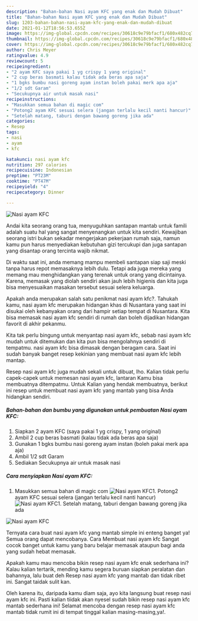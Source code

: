 ```yaml
---
description: "Bahan-bahan Nasi ayam KFC yang enak dan Mudah Dibuat"
title: "Bahan-bahan Nasi ayam KFC yang enak dan Mudah Dibuat"
slug: 1203-bahan-bahan-nasi-ayam-kfc-yang-enak-dan-mudah-dibuat
date: 2021-01-12T18:56:53.655Z
image: https://img-global.cpcdn.com/recipes/30618c9e79bfacf1/680x482cq70/nasi-ayam-kfc-foto-resep-utama.jpg
thumbnail: https://img-global.cpcdn.com/recipes/30618c9e79bfacf1/680x482cq70/nasi-ayam-kfc-foto-resep-utama.jpg
cover: https://img-global.cpcdn.com/recipes/30618c9e79bfacf1/680x482cq70/nasi-ayam-kfc-foto-resep-utama.jpg
author: Chris Meyer
ratingvalue: 4.9
reviewcount: 5
recipeingredient:
- "2 ayam KFC saya pakai 1 yg crispy 1 yang original"
- "2 cup beras basmati kalau tidak ada beras apa saja"
- "1 bgks bumbu nasi goreng ayam instan boleh pakai merk apa aja"
- "1/2 sdt Garam"
- "Secukupnya air untuk masak nasi"
recipeinstructions:
- "Masukkan semua bahan di magic com"
- "Potong2 ayam KFC sesuai selera (jangan terlalu kecil nanti hancur)"
- "Setelah matang, taburi dengan bawang goreng jika ada"
categories:
- Resep
tags:
- nasi
- ayam
- kfc

katakunci: nasi ayam kfc 
nutrition: 297 calories
recipecuisine: Indonesian
preptime: "PT23M"
cooktime: "PT47M"
recipeyield: "4"
recipecategory: Dinner

---
```



![Nasi ayam KFC](https://img-global.cpcdn.com/recipes/30618c9e79bfacf1/680x482cq70/nasi-ayam-kfc-foto-resep-utama.jpg)

Andai kita seorang orang tua, menyuguhkan santapan mantab untuk famili adalah suatu hal yang sangat menyenangkan untuk kita sendiri. Kewajiban seorang istri bukan sekadar mengerjakan pekerjaan rumah saja, namun kamu pun harus menyediakan kebutuhan gizi tercukupi dan juga santapan yang disantap orang tercinta wajib nikmat.

Di waktu  saat ini, anda memang mampu membeli santapan siap saji meski tanpa harus repot memasaknya lebih dulu. Tetapi ada juga mereka yang memang mau menghidangkan yang terenak untuk orang yang dicintainya. Karena, memasak yang diolah sendiri akan jauh lebih higienis dan kita juga bisa menyesuaikan masakan tersebut sesuai selera keluarga. 



Apakah anda merupakan salah satu penikmat nasi ayam kfc?. Tahukah kamu, nasi ayam kfc merupakan hidangan khas di Nusantara yang saat ini disukai oleh kebanyakan orang dari hampir setiap tempat di Nusantara. Kita bisa memasak nasi ayam kfc sendiri di rumah dan boleh dijadikan hidangan favorit di akhir pekanmu.

Kita tak perlu bingung untuk menyantap nasi ayam kfc, sebab nasi ayam kfc mudah untuk ditemukan dan kita pun bisa mengolahnya sendiri di tempatmu. nasi ayam kfc bisa dimasak dengan beragam cara. Saat ini sudah banyak banget resep kekinian yang membuat nasi ayam kfc lebih mantap.

Resep nasi ayam kfc juga mudah sekali untuk dibuat, lho. Kalian tidak perlu capek-capek untuk memesan nasi ayam kfc, lantaran Kamu bisa membuatnya ditempatmu. Untuk Kalian yang hendak membuatnya, berikut ini resep untuk membuat nasi ayam kfc yang mantab yang bisa Anda hidangkan sendiri.

<!--inarticleads1-->

##### Bahan-bahan dan bumbu yang digunakan untuk pembuatan Nasi ayam KFC:

1. Siapkan 2 ayam KFC (saya pakai 1 yg crispy, 1 yang original)
1. Ambil 2 cup beras basmati (kalau tidak ada beras apa saja)
1. Gunakan 1 bgks bumbu nasi goreng ayam instan (boleh pakai merk apa aja)
1. Ambil 1/2 sdt Garam
1. Sediakan Secukupnya air untuk masak nasi




<!--inarticleads2-->

##### Cara menyiapkan Nasi ayam KFC:

1. Masukkan semua bahan di magic com
<img src="https://img-global.cpcdn.com/steps/19ed6692c7a8de2c/160x128cq70/nasi-ayam-kfc-langkah-memasak-1-foto.jpg" alt="Nasi ayam KFC">1. Potong2 ayam KFC sesuai selera (jangan terlalu kecil nanti hancur)
<img src="https://img-global.cpcdn.com/steps/3ccb9eb6bf548051/160x128cq70/nasi-ayam-kfc-langkah-memasak-2-foto.jpg" alt="Nasi ayam KFC">1. Setelah matang, taburi dengan bawang goreng jika ada
<img src="https://img-global.cpcdn.com/steps/e46ad59bb2e33770/160x128cq70/nasi-ayam-kfc-langkah-memasak-3-foto.jpg" alt="Nasi ayam KFC">



Ternyata cara buat nasi ayam kfc yang mantab simple ini enteng banget ya! Semua orang dapat mencobanya. Cara Membuat nasi ayam kfc Sangat cocok banget untuk kamu yang baru belajar memasak ataupun bagi anda yang sudah hebat memasak.

Apakah kamu mau mencoba bikin resep nasi ayam kfc enak sederhana ini? Kalau kalian tertarik, mending kamu segera buruan siapkan peralatan dan bahannya, lalu buat deh Resep nasi ayam kfc yang mantab dan tidak ribet ini. Sangat taidak sulit kan. 

Oleh karena itu, daripada kamu diam saja, ayo kita langsung buat resep nasi ayam kfc ini. Pasti kalian tiidak akan nyesel sudah bikin resep nasi ayam kfc mantab sederhana ini! Selamat mencoba dengan resep nasi ayam kfc mantab tidak rumit ini di tempat tinggal kalian masing-masing,ya!.

